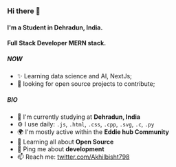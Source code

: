 ### Hi there 👋

#### I'm a Student in Dehradun, India.
#### Full Stack Developer MERN stack.

##### NOW

- ✨ Learning data science and AI, NextJs;
- :rocket: looking for open source projects to contribute;

##### BIO

- 🏢 I'm currently studying at **Dehradun, India**
- ⚙️ I use daily: `.js`, `.html`, `.css`, `.cpp`, `.svg`, `.c`, `.py`
- 🌍 I'm mostly active within the **Eddie hub Community**
- 🌱 Learning all about **Open Source**
- 💬 Ping me about **development**
- 📫 Reach me: [twitter.com/Akhilbisht798](https://twitter.com/AkhilBisht798)
